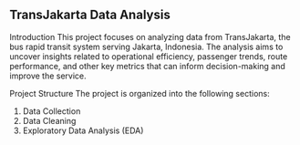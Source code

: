 ## TransJakarta Data Analysis

Introduction
This project focuses on analyzing data from TransJakarta, the bus rapid transit system serving Jakarta, Indonesia. The analysis aims to uncover insights related to operational efficiency, passenger trends, route performance, and other key metrics that can inform decision-making and improve the service.

Project Structure
The project is organized into the following sections:

1. Data Collection
2. Data Cleaning
3. Exploratory Data Analysis (EDA)
